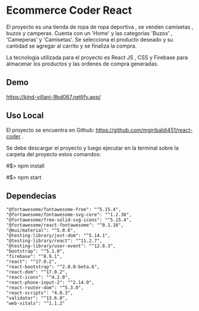 # Ecommerce Coder React

El proyecto es una tienda de ropa de ropa deportiva , se venden camisetas , buzos y camperas.
Cuenta con un 'Home' y las categorias 'Buzos' , 'Cameperas' y 'Camisetas'.
Se selecciona el producto deseado y su cantidad se agregar al carrito y se finaliza la compra.

La tecnologia utilizada para el proyecto es React JS , CSS y Firebase para almacenar los productos y las ordenes de compra generadas.

## Demo

https://kind-villani-9bd067.netlify.app/

## Uso Local

El proyecto se encuentra en Github: https://github.com/mgiribaldi451/react-coder .

Se debe descargar el proyecto y luego ejecutar en la terminal sobre la carpeta del proyecto estos comandos:

#$> npm install

#$> npm start

## Dependecias

    "@fortawesome/fontawesome-free": "^5.15.4",
    "@fortawesome/fontawesome-svg-core": "^1.2.36",
    "@fortawesome/free-solid-svg-icons": "^5.15.4",
    "@fortawesome/react-fontawesome": "^0.1.16",
    "@mui/material": "^5.0.6",
    "@testing-library/jest-dom": "^5.14.1",
    "@testing-library/react": "^11.2.7",
    "@testing-library/user-event": "^12.8.3",
    "bootstrap": "^5.1.0",
    "firebase": "^8.9.1",
    "react": "^17.0.2",
    "react-bootstrap": "^2.0.0-beta.6",
    "react-dom": "^17.0.2",
    "react-icons": "^4.2.0",
    "react-phone-input-2": "^2.14.0",
    "react-router-dom": "^5.3.0",
    "react-scripts": "4.0.3",
    "validator": "^13.6.0",
    "web-vitals": "^1.1.2"

